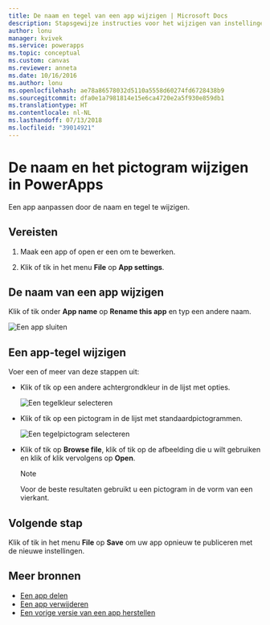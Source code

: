 ```yaml
---
title: De naam en tegel van een app wijzigen | Microsoft Docs
description: Stapsgewijze instructies voor het wijzigen van instellingen, zoals de naam en het pictogram
author: lonu
manager: kvivek
ms.service: powerapps
ms.topic: conceptual
ms.custom: canvas
ms.reviewer: anneta
ms.date: 10/16/2016
ms.author: lonu
ms.openlocfilehash: ae78a86578032d5110a5558d60274fd6728438b9
ms.sourcegitcommit: dfa0e1a7981814e15e6ca4720e2a5f930e859db1
ms.translationtype: HT
ms.contentlocale: nl-NL
ms.lasthandoff: 07/13/2018
ms.locfileid: "39014921"
---
```

# <a name="change-app-name-and-icon-in-powerapps"></a>De naam en het pictogram wijzigen in PowerApps
Een app aanpassen door de naam en tegel te wijzigen.

## <a name="prerequisites"></a>Vereisten
1. Maak een app of open er een om te bewerken.

2. Klik of tik in het menu **File** op **App settings**.

## <a name="rename-an-app"></a>De naam van een app wijzigen
Klik of tik onder **App name** op **Rename this app** en typ een andere naam.

![Een app sluiten](./media/set-name-tile/rename-app.png)

## <a name="change-an-app-tile"></a>Een app-tegel wijzigen
Voer een of meer van deze stappen uit:

* Klik of tik op een andere achtergrondkleur in de lijst met opties.

    ![Een tegelkleur selecteren](./media/set-name-tile/tile-colors.png)

* Klik of tik op een pictogram in de lijst met standaardpictogrammen.

    ![Een tegelpictogram selecteren](./media/set-name-tile/tile-icons.png)

* Klik of tik op **Browse file**, klik of tik op de afbeelding die u wilt gebruiken en klik of klik vervolgens op **Open**.

    > [!NOTE]
  > Voor de beste resultaten gebruikt u een pictogram in de vorm van een vierkant.

## <a name="next-step"></a>Volgende stap
Klik of tik in het menu **File** op **Save** om uw app opnieuw te publiceren met de nieuwe instellingen.

## <a name="more-resources"></a>Meer bronnen
* [Een app delen](share-app.md)
* [Een app verwijderen](delete-app.md)
* [Een vorige versie van een app herstellen](restore-an-app.md)
